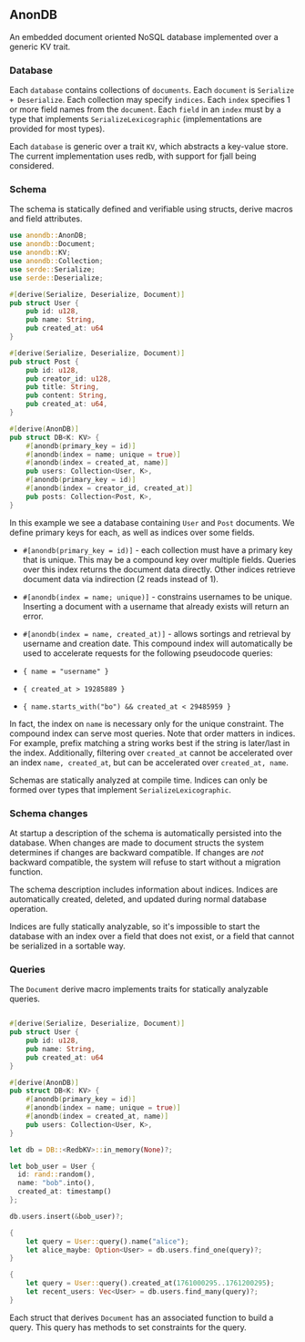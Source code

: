 ## AnonDB

An embedded document oriented NoSQL database implemented over a generic KV trait.

### Database

Each `database` contains collections of `documents`. Each `document` is `Serialize + Deserialize`. Each collection may specify `indices`. Each `index` specifies 1 or more field names from the `document`. Each `field` in an `index` must by a type that implements `SerializeLexicographic` (implementations are provided for most types).

Each `database` is generic over a trait `KV`, which abstracts a key-value store. The current implementation uses redb, with support for fjall being considered.

### Schema

The schema is statically defined and verifiable using structs, derive macros and field attributes.

```rs
use anondb::AnonDB;
use anondb::Document;
use anondb::KV;
use anondb::Collection;
use serde::Serialize;
use serde::Deserialize;

#[derive(Serialize, Deserialize, Document)]
pub struct User {
    pub id: u128,
    pub name: String,
    pub created_at: u64
}

#[derive(Serialize, Deserialize, Document)]
pub struct Post {
    pub id: u128,
    pub creator_id: u128,
    pub title: String,
    pub content: String,
    pub created_at: u64,
}

#[derive(AnonDB)]
pub struct DB<K: KV> {
    #[anondb(primary_key = id)]
    #[anondb(index = name; unique = true)]
    #[anondb(index = created_at, name)]
    pub users: Collection<User, K>,
    #[anondb(primary_key = id)]
    #[anondb(index = creator_id, created_at)]
    pub posts: Collection<Post, K>,
}
```

In this example we see a database containing `User` and `Post` documents. We define primary keys for each, as well as indices over some fields.

- `#[anondb(primary_key = id)]` - each collection must have a primary key that is unique. This may be a compound key over multiple fields. Queries over this index returns the document data directly. Other indices retrieve document data via indirection (2 reads instead of 1).
- `#[anondb(index = name; unique)]` - constrains usernames to be unique. Inserting a document with a username that already exists will return an error.
- `#[anondb(index = name, created_at)]` - allows sortings and retrieval by username and creation date. This compound index will automatically be used to accelerate requests for the following pseudocode queries:

- `{ name = "username" }`
- `{ created_at > 19285889 }`
- `{ name.starts_with("bo") && created_at < 29485959 }`

In fact, the index on `name` is necessary only for the unique constraint. The compound index can serve most queries. Note that order matters in indices. For example, prefix matching a string works best if the string is later/last in the index. Additionally, filtering over `created_at` cannot be accelerated over an index `name, created_at`, but can be accelerated over `created_at, name`.

Schemas are statically analyzed at compile time. Indices can only be formed over types that implement `SerializeLexicographic`.

### Schema changes

At startup a description of the schema is automatically persisted into the database. When changes are made to document structs the system determines if changes are backward compatible. If changes are _not_ backward compatible, the system will refuse to start without a migration function.

The schema description includes information about indices. Indices are automatically created, deleted, and updated during normal database operation.

Indices are fully statically analyzable, so it's impossible to start the database with an index over a field that does not exist, or a field that cannot be serialized in a sortable way.

### Queries

The `Document` derive macro implements traits for statically analyzable queries.

```rs

#[derive(Serialize, Deserialize, Document)]
pub struct User {
    pub id: u128,
    pub name: String,
    pub created_at: u64
}

#[derive(AnonDB)]
pub struct DB<K: KV> {
    #[anondb(primary_key = id)]
    #[anondb(index = name; unique = true)]
    #[anondb(index = created_at, name)]
    pub users: Collection<User, K>,
}

let db = DB::<RedbKV>::in_memory(None)?;

let bob_user = User {
  id: rand::random(),
  name: "bob".into(),
  created_at: timestamp()
};

db.users.insert(&bob_user)?;

{
    let query = User::query().name("alice");
    let alice_maybe: Option<User> = db.users.find_one(query)?;
}

{
    let query = User::query().created_at(1761000295..1761200295);
    let recent_users: Vec<User> = db.users.find_many(query)?;
}

```

Each struct that derives `Document` has an associated function to build a query. This query has methods to set constraints for the query.

